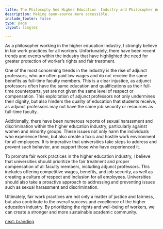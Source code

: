 ```yaml
---
title: The Philosophy And Higher Education  Industry and Philosopher Workers' Rights
description: Making open-source more accessible.
include_footer: false
type: page
layout: single2

---
```



<p>
As a philosopher working in the higher education industry, I strongly believe in fair work practices for all workers. Unfortunately, there have been recent trends and events within the industry that have highlighted the need for greater protection of worker’s rights and fair treatment.

One of the most concerning trends in the industry is the rise of adjunct professors, who are often paid low wages and do not receive the same benefits as full-time faculty members. This is a clear injustice, as adjunct professors often have the same education and qualifications as their full-time counterparts, yet are not given the same level of respect or compensation. This exploitation of adjunct professors not only undermines their dignity, but also hinders the quality of education that students receive, as adjunct professors may not have the same job security or resources as full-time faculty.

Additionally, there have been numerous reports of sexual harassment and discrimination within the higher education industry, particularly against women and minority groups. These issues not only harm the individuals who experience them, but also create a toxic and hostile work environment for all employees. It is imperative that universities take steps to address and prevent such behavior, and support those who have experienced it.

To promote fair work practices in the higher education industry, I believe that universities should prioritize the fair treatment and proper compensation of all faculty members, including adjunct professors. This includes offering competitive wages, benefits, and job security, as well as creating a culture of respect and inclusion for all employees. Universities should also take a proactive approach to addressing and preventing issues such as sexual harassment and discrimination.

Ultimately, fair work practices are not only a matter of justice and fairness, but also contribute to the overall success and excellence of the higher education industry. By prioritizing the rights and well-being of workers, we can create a stronger and more sustainable academic community.


<a href="https://workdojos.com/philosophers/branding">next: branding</a>
